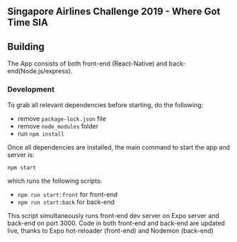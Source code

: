 ## Singapore Airlines Challenge 2019 - Where Got Time SIA


## Building
The App consists of both front-end (React-Native) and back-end(Node.js/express).

### Development
To grab all relevant dependencies before starting, do the following:
- remove `package-lock.json` file
- remove `node_modules` folder
- run `npm install`

Once all dependencies are installed, the main command to start the app and server is:
```
npm start
```
which runs the following scripts: 
- `npm run start:front` for front-end
- `npm run start:back` for back-end

This script simultaneously runs front-end dev server on Expo server and back-end on port 3000. Code in both front-end and back-end are updated live, thanks to Expo hot-reloader (front-end) and Nodemon (back-end)

